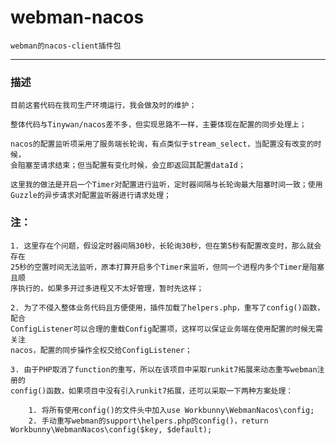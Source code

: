 # webman-nacos


    webman的nacos-client插件包

---
### 描述

    目前这套代码在我司生产环境运行，我会做及时的维护；

    整体代码与Tinywan/nacos差不多，但实现思路不一样，主要体现在配置的同步处理上；

    nacos的配置监听项采用了服务端长轮询，有点类似于stream_select，当配置没有改变的时候，
    会阻塞至请求结束；但当配置有变化时候，会立即返回其配置dataId；
    
    这里我的做法是开启一个Timer对配置进行监听，定时器间隔与长轮询最大阻塞时间一致；使用
    Guzzle的异步请求对配置监听器进行请求处理；

### 注：
    1. 这里存在个问题，假设定时器间隔30秒，长轮询30秒，但在第5秒有配置改变时，那么就会存在
    25秒的空置时间无法监听，原本打算开启多个Timer来监听，但同一个进程内多个Timer是阻塞且顺
    序执行的，如果多开过多进程又不太好管理，暂时先这样；
    
    2. 为了不侵入整体业务代码且方便使用，插件加载了helpers.php，重写了config()函数，配合
    ConfigListener可以合理的重载Config配置项，这样可以保证业务端在使用配置的时候无需关注
    nacos，配置的同步操作全权交给ConfigListener；

    3. 由于PHP取消了function的重写，所以在该项目中采取runkit7拓展来动态重写webman注册的
    config()函数，如果项目中没有引入runkit7拓展，还可以采取一下两种方案处理：

        1. 将所有使用config()的文件头中加入use Workbunny\WebmanNacos\config;
        2. 手动重写webman的support\helpers.php的config()，return Workbunny\WebmanNacos\config($key, $default);



